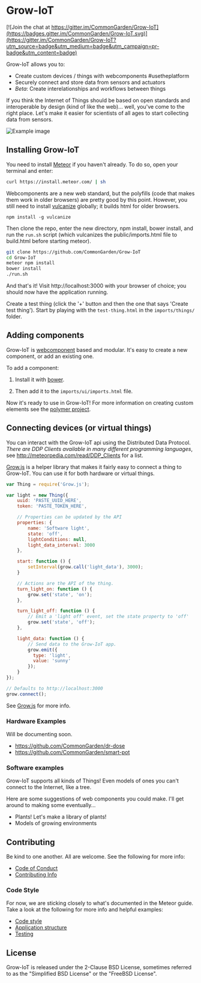 # Grow-IoT

[![Join the chat at https://gitter.im/CommonGarden/Grow-IoT](https://badges.gitter.im/CommonGarden/Grow-IoT.svg)](https://gitter.im/CommonGarden/Grow-IoT?utm_source=badge&utm_medium=badge&utm_campaign=pr-badge&utm_content=badge)

Grow-IoT allows you to:
* Create custom devices / things with webcomponents #usetheplatform
* Securely connect and store data from sensors and actuators
* *Beta*: Create interelationships and workflows between things

If you think the Internet of Things should be based on open standards and interoperable by design (kind of like the web)... well, you've come to the right place. Let's make it easier for scientists of all ages to start collecting data from sensors.

![Example image](https://cloud.githubusercontent.com/assets/521978/20240422/a50694ee-a8cc-11e6-97f5-81b636149b85.png)

## Installing Grow-IoT

You need to install [Meteor](https://www.meteor.com/) if you haven't already. To do so, open your terminal and enter:
```bash
curl https://install.meteor.com/ | sh
```

Webcomponents are a new web standard, but the polyfills (code that makes them work in older browsers) are pretty good by this point. However, you still need to install [vulcanize](https://github.com/Polymer/vulcanize) globally; it builds html for older browsers.

`npm install -g vulcanize`

Then clone the repo, enter the new directory, npm install, bower install, and run the `run.sh` script (which vulcanizes the public/imports.html file to build.html before starting meteor).

```bash
git clone https://github.com/CommonGarden/Grow-IoT
cd Grow-IoT
meteor npm install
bower install
./run.sh
```

And that's it! Visit http://localhost:3000 with your browser of choice; you should now have the application running.

Create a test thing (click the '+' button and then the one that says 'Create test thing'). Start by playing with the `test-thing.html` in the `imports/things/` folder.

## Adding components

Grow-IoT is [webcomponent](http://webcomponents.org/) based and modular. It's easy to create a new component, or add an existing one.

To add a component:

1. Install it with [bower](https://bower.io/).

2. Then add it to the `imports/ui/imports.html` file. 

Now it's ready to use in Grow-IoT! For more information on creating custom elements see the [polymer project](https://www.polymer-project.org/1.0/).

## Connecting devices (or virtual things)

You can interact with the Grow-IoT api using the Distributed Data Protocol. *There are DDP Clients available in many different programming languages*, see http://meteorpedia.com/read/DDP_Clients for a list.

[Grow.js](https://github.com/CommonGarden/Grow.js) is a helper library that makes it fairly easy to connect a thing to Grow-IoT. You can use it for both hardware or virtual things.

```javascript
var Thing = require('Grow.js');

var light = new Thing({
    uuid: 'PASTE_UUID_HERE',
    token: 'PASTE_TOKEN_HERE',

    // Properties can be updated by the API
    properties: {
        name: 'Software light',
        state: 'off',
        lightConditions: null,
        light_data_interval: 3000
    },

    start: function () {
        setInterval(grow.call('light_data'), 3000);
    }

    // Actions are the API of the thing.
    turn_light_on: function () {
        grow.set('state', 'on');
    },

    turn_light_off: function () {
        // Emit a 'light off' event, set the state property to 'off'
        grow.set('state', 'off');
    },

    light_data: function () {
        // Send data to the Grow-IoT app.
        grow.emit({
          type: 'light',
          value: 'sunny'
        });
    }
});

// Defaults to http://localhost:3000
grow.connect();
```

See [Grow.js](https://github.com/CommonGarden/Grow.js) for more info.

### Hardware Examples
Will be documenting soon.
* https://github.com/CommonGarden/dr-dose
* https://github.com/CommonGarden/smart-pot

### Software examples
Grow-IoT supports all kinds of Things! Even models of ones you can't connect to the Internet, like a tree.

Here are some suggestions of web components you could make. I'll get around to making some eventually...
* Plants! Let's make a library of plants!
* Models of growing environments


## Contributing
Be kind to one another. All are welcome. See the following for more info:

* [Code of Conduct](https://github.com/CommonGarden/Organization/blob/master/code-of-conduct.md)
* [Contributing Info](https://github.com/CommonGarden/Organization/blob/master/contributing.md)

### Code Style
For now, we are sticking closely to what's documented in the Meteor guide. Take a look at the following for more info and helpful examples:

* [Code style](https://guide.meteor.com/code-style.html)
* [Application structure](https://guide.meteor.com/structure.html)
* [Testing](https://guide.meteor.com/testing.html)

## License
Grow-IoT is released under the 2-Clause BSD License, sometimes referred to as the "Simplified BSD License" or the "FreeBSD License". 
